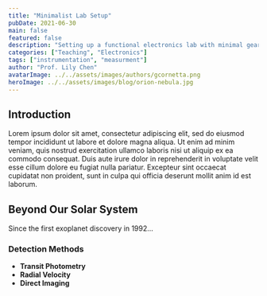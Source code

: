 ```yaml
---
title: "Minimalist Lab Setup"
pubDate: 2021-06-30
main: false
featured: false
description: "Setting up a functional electronics lab with minimal gear."
categories: ["Teaching", "Electronics"]
tags: ["instrumentation", "measurment"]
author: "Prof. Lily Chen"
avatarImage: ../../assets/images/authors/gcornetta.png
heroImage: ../../assets/images/blog/orion-nebula.jpg
---
```


## Introduction

Lorem ipsum dolor sit amet, consectetur adipiscing elit, sed do eiusmod tempor incididunt ut labore et dolore magna aliqua. Ut enim ad minim veniam, quis nostrud exercitation ullamco laboris nisi ut aliquip ex ea commodo consequat. Duis aute irure dolor in reprehenderit in voluptate velit esse cillum dolore eu fugiat nulla pariatur. Excepteur sint occaecat cupidatat non proident, sunt in culpa qui officia deserunt mollit anim id est laborum.

## Beyond Our Solar System

Since the first exoplanet discovery in 1992...

### Detection Methods

- **Transit Photometry**
- **Radial Velocity**
- **Direct Imaging**
